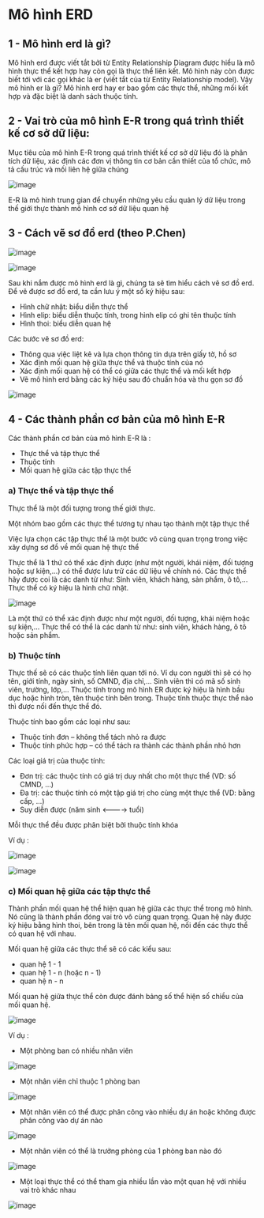 # Mô hình ERD

## 1 - Mô hình erd là gì?

Mô hình erd được viết tắt bởi từ Entity Relationship Diagram được hiểu là mô hình thực thể kết hợp hay còn gọi là thực thể liên kết. Mô hình này còn được biết tới với các gọi khác là er (viết tắt của từ Entity Relationship model). Vậy mô hình er là gì? Mô hình erd hay er bao gồm các thực thể, những mối kết hợp và đặc biệt là danh sách thuộc tính.

## 2 - Vai trò của mô hình E-R trong quá trình thiết kế cơ sở dữ liệu:

Mục tiêu của mô hình E-R trong quá trình thiết kế cơ sở dữ liệu đó là phân tích dữ liệu, xác định các đơn vị thông tin cơ bản cần thiết của tổ chức, mô tả cấu trúc và mối liên hệ giữa chúng

![image](https://images.viblo.asia/6d0787fc-73e6-4779-b4dd-14db89e44eee.png)

E-R là mô hình trung gian để chuyển những yêu cầu quản lý dữ liệu trong thế giới thực thành mô hình cơ sở dữ liệu quan hệ

## 3 - Cách vẽ sơ đồ erd (theo P.Chen)

![image](https://user-images.githubusercontent.com/72289126/157619213-90303b39-94cc-4f62-a9c5-7e109d041fc5.png)

![image](https://user-images.githubusercontent.com/72289126/157619530-0e6f2088-4de0-4f56-bae5-b56a47da681c.png)

Sau khi nắm được mô hình erd là gì, chúng ta sẽ tìm hiểu cách vẽ sơ đồ erd. Để vẽ được sơ đồ erd, ta cần lưu ý một số ký hiệu sau:

- Hình chữ nhật: biểu diễn thực thể
- Hình elip: biểu diễn thuộc tính, trong hình elip có ghi tên thuộc tính
- Hình thoi: biểu diễn quan hệ

Các bước vẽ sơ đồ erd:

- Thông qua việc liệt kê và lựa chọn thông tin dựa trên giấy tờ, hồ sơ
- Xác định mối quan hệ giữa thực thể và thuộc tính của nó
- Xác định mối quan hệ có thể có giữa các thực thể và mối kết hợp
- Vẽ mô hình erd bằng các ký hiệu sau đó chuẩn hóa và thu gọn sơ đồ

![image](https://i1.wp.com/dinhnghia.vn/wp-content/uploads/2018/08/mo-hinh-erd-la-gi-2.png?resize=600%2C334&ssl=1)

## 4 - Các thành phần cơ bản của mô hình E-R

Các thành phần cơ bản của mô hình E-R là :

- Thực thể và tập thực thể
- Thuộc tính
- Mối quan hệ giữa các tập thực thể

### a) Thực thể và tập thực thể

Thực thể là một đối tượng trong thế giới thực.

Một nhóm bao gồm các thực thể tương tự nhau tạo thành một tập thực thể

Việc lựa chọn các tập thực thể là một bước vô cùng quan trọng trong việc xây dựng sơ đồ về mối quan hệ thực thể

Thực thể là 1 thứ có thể xác định được (như một người, khái niệm, đối tượng hoặc sự kiện,...) có thể được lưu trữ các dữ liệu về chính nó. Các thực thể hãy được coi là các danh từ như: Sinh viên, khách hàng, sản phẩm, ô tô,... Thực thể có ký hiệu là hình chữ nhật.

![image](https://d3hi6wehcrq5by.cloudfront.net/itnavi-blog/Entity%20Relationship%20Diagram%20l%C3%A0%20g%C3%AC%206.jpg)

Là một thứ có thể xác định được như một người, đối tượng, khái niệm hoặc sự kiện,… Thực thể có thể là các danh từ như: sinh viên, khách hàng, ô tô hoặc sản phẩm.

### b) Thuộc tính

Thực thế sẽ có các thuộc tính liên quan tới nó. Ví dụ con người thì sẽ có họ tên, giới tính, ngày sinh, số CMND, địa chỉ,... Sinh viên thì có mã số sinh viên, trường, lớp,... Thuộc tính trong mô hình ER được ký hiệu là hình bầu dục hoặc hình tròn, tên thuộc tính bên trong. Thuộc tính thuộc thực thể nào thì được nối đến thực thể đó.

Thuộc tính bao gồm các loại như sau:

- Thuộc tính đơn – không thể tách nhỏ ra được
- Thuộc tính phức hợp – có thể tách ra thành các thành phần nhỏ hơn

Các loại giá trị của thuộc tính:

- Đơn trị: các thuộc tính có giá trị duy nhất cho một thực thể (VD: số CMND, …)
- Đa trị: các thuộc tính có một tập giá trị cho cùng một thực thể (VD: bằng cấp, …)
- Suy diễn được (năm sinh <----> tuổi)

Mỗi thực thể đều được phân biệt bởi thuộc tính khóa

Ví dụ :

![image](https://images.viblo.asia/37256d0c-6712-49b8-b73a-96fd5379c680.png)

![image](https://images.viblo.asia/9c49dce9-f46d-4293-9b5f-11b3e78a83e7.png)

### c) Mối quan hệ giữa các tập thực thể

Thành phần mối quan hệ thể hiện quan hệ giữa các thực thể trong mô hình. Nó cũng là thành phần đóng vai trò vô cùng quan trọng. Quan hệ này được ký hiệu bằng hình thoi, bên trong là tên mối quan hệ, nối đến các thực thể có quan hệ với nhau.

Mối quan hệ giữa các thực thể sẽ có các kiểu sau:

- quan hệ 1 - 1
- quan hệ 1 - n (hoặc n - 1)
- quan hệ n - n

Mối quan hệ giữa thực thể còn được đánh bảng số thể hiện số chiều của mối quan hệ.

![image](https://images.viblo.asia/a6800064-5364-4a44-9727-ca635c36fc24.png)

Ví dụ :

- Một phòng ban có nhiều nhân viên

![image](https://images.viblo.asia/f6cf6681-b353-479c-9b44-eb056663cae5.png)

- Một nhân viên chỉ thuộc 1 phòng ban

![image](https://images.viblo.asia/cca3520d-fb00-46d5-a263-970c488fb572.png)

- Một nhân viên có thể được phân công vào nhiều dự án hoặc không được phân công vào dự án nào

![image](https://images.viblo.asia/54f73971-9d60-470f-a3ec-724a7b4096c1.png)

- Một nhân viên có thể là trưởng phòng của 1 phòng ban nào đó

![image](https://images.viblo.asia/7e7e4af7-8e16-4465-ae72-684fb47e8701.png)

- Một loại thực thể có thể tham gia nhiều lần vào một quan hệ với nhiều vai trò khác nhau

![image](https://images.viblo.asia/0fa04207-52cf-4371-b390-a7e1f12522b4.png)
